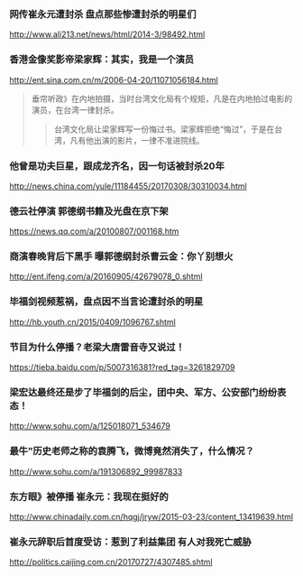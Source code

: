 ### 网传崔永元遭封杀 盘点那些惨遭封杀的明星们
http://www.ali213.net/news/html/2014-3/98492.html
### 香港金像奖影帝梁家辉：其实，我是一个演员
http://ent.sina.com.cn/m/2006-04-20/11071056184.html
>垂帘听政》在内地拍摄，当时台湾文化局有个规矩，凡是在内地拍过电影的演员，在台湾一律封杀。
>>台湾文化局让梁家辉写一份悔过书。梁家辉拒绝“悔过”，于是在台湾，凡有他出演的影片，一律不准进院线。
### 他曾是功夫巨星，跟成龙齐名，因一句话被封杀20年
http://news.china.com/yule/11184455/20170308/30310034.html
### 德云社停演 郭德纲书籍及光盘在京下架
https://news.qq.com/a/20100807/001168.htm
### 商演春晚背后下黑手 曝郭德纲封杀曹云金：你丫别想火
http://ent.ifeng.com/a/20160905/42679078_0.shtml
### 毕福剑视频惹祸，盘点因不当言论遭封杀的明星
http://hb.youth.cn/2015/0409/1096767.shtml
### 节目为什么停播？老梁大唐雷音寺又说过！
https://tieba.baidu.com/p/5007316381?red_tag=3261829709
### 梁宏达最终还是步了毕福剑的后尘，团中央、军方、公安部门纷纷表态！
http://www.sohu.com/a/125018071_534679
### 最牛”历史老师之称的袁腾飞，微博竟然消失了，什么情况？
http://www.sohu.com/a/191306892_99987833
### 东方眼》被停播 崔永元：我现在挺好的
http://www.chinadaily.com.cn/hqgj/jryw/2015-03-23/content_13419639.html
### 崔永元辞职后首度受访：惹到了利益集团 有人对我死亡威胁
http://politics.caijing.com.cn/20170727/4307485.shtml